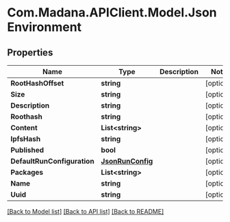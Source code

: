
# Com.Madana.APIClient.Model.JsonEnvironment

## Properties

Name | Type | Description | Notes
------------ | ------------- | ------------- | -------------
**RootHashOffset** | **string** |  | [optional] 
**Size** | **string** |  | [optional] 
**Description** | **string** |  | [optional] 
**Roothash** | **string** |  | [optional] 
**Content** | **List&lt;string&gt;** |  | [optional] 
**IpfsHash** | **string** |  | [optional] 
**Published** | **bool** |  | [optional] 
**DefaultRunConfiguration** | [**JsonRunConfig**](JsonRunConfig.md) |  | [optional] 
**Packages** | **List&lt;string&gt;** |  | [optional] 
**Name** | **string** |  | [optional] 
**Uuid** | **string** |  | [optional] 

[[Back to Model list]](../README.md#documentation-for-models)
[[Back to API list]](../README.md#documentation-for-api-endpoints)
[[Back to README]](../README.md)

